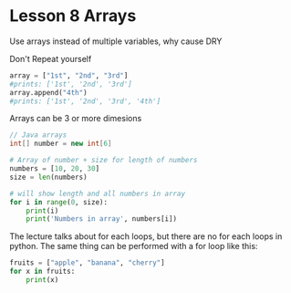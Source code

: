# Lesson 8 Arrays

Use arrays instead of multiple variables, why cause DRY

Don't Repeat yourself

```python
array = ["1st", "2nd", "3rd"]
#prints: ['1st', '2nd', '3rd']
array.append("4th")
#prints: ['1st', '2nd', '3rd', '4th']
```

Arrays can be 3 or more dimesions

```java
// Java arrays
int[] number = new int[6]
```

```python
# Array of number + size for length of numbers
numbers = [10, 20, 30]
size = len(numbers)

# will show length and all numbers in array
for i in range(0, size):
    print(i)
    print('Numbers in array', numbers[i])
```

The lecture talks about for each loops, but there are no for each loops
in python. The same thing can be performed with a for loop like this:

```python
fruits = ["apple", "banana", "cherry"]
for x in fruits:
	print(x)
```` 
